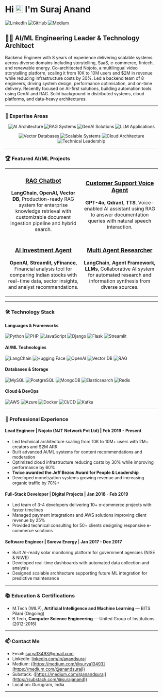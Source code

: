 # Hi <img src="https://raw.githubusercontent.com/iampavangandhi/iampavangandhi/master/gifs/Hi.gif" width="24px"> I'm Suraj Anand

[![LinkedIn](https://img.shields.io/badge/-LinkedIn-0077B5?style=for-the-badge&logo=linkedin&logoColor=white)](https://www.linkedin.com/in/anandsuraj/)
[![GitHub](https://img.shields.io/badge/-GitHub-181717?style=for-the-badge&logo=github&logoColor=white)](https://github.com/anandsuraj)
[![Medium](https://img.shields.io/badge/-Medium-12100E?style=for-the-badge&logo=medium&logoColor=white)](https://medium.com/@anandsuraj)

## 👨‍💻 AI/ML Engineering Leader & Technology Architect

Backend Engineer with 8 years of experience delivering scalable systems across diverse domains including storytelling, SaaS, e-commerce, fintech, and renewable energy. Co-architected Nojoto, a multilingual video storytelling platform, scaling it from 10K to 10M users and $2M in revenue while reducing infrastructure costs by 30%. Led a backend team of 8 engineers, driving system design, performance optimisation, and on-time delivery. Recently focused on AI-first solutions, building automation tools using GenAI and RAG. Solid background in distributed systems, cloud platforms, and data-heavy architectures.

---

### 🚀 Expertise Areas

<p align="center">
  <img src="https://img.shields.io/badge/AI%20Architecture-FF6F00?style=for-the-badge" alt="AI Architecture"/>
  <img src="https://img.shields.io/badge/RAG%20Systems-4285F4?style=for-the-badge" alt="RAG Systems"/>
  <img src="https://img.shields.io/badge/GenAI%20Solutions-0F9D58?style=for-the-badge" alt="GenAI Solutions"/>
  <img src="https://img.shields.io/badge/LLM%20Applications-DB4437?style=for-the-badge" alt="LLM Applications"/>
</p>

<p align="center">
  <img src="https://img.shields.io/badge/Vector%20Databases-764ABC?style=for-the-badge" alt="Vector Databases"/>
  <img src="https://img.shields.io/badge/Scalable%20Systems-2C3E50?style=for-the-badge" alt="Scalable Systems"/>
  <img src="https://img.shields.io/badge/Cloud%20Architecture-232F3E?style=for-the-badge" alt="Cloud Architecture"/>
  <img src="https://img.shields.io/badge/Technical%20Leadership-0078D7?style=for-the-badge" alt="Technical Leadership"/>
</p>

---

### 🏆 Featured AI/ML Projects

<table>
  <tr>
    <td width="50%">
      <h3 align="center">
        <a href="https://github.com/anandsuraj/langchain-rag-chatbot">RAG Chatbot</a>
      </h3>
      <div align="center">
        <p><strong>LangChain, OpenAI, Vector DB</strong>, Production-ready RAG system for enterprise knowledge retrieval with customizable document ingestion pipeline and hybrid search.</p>
      </div>
    </td>
    <td width="50%">
      <h3 align="center">
        <a href="https://github.com/anandsuraj/Customer-Support-Voice-Agent-RAG">Customer Support Voice Agent</a>
      </h3>
      <div align="center">
        <p><strong>GPT-4o, Qdrant, TTS</strong>, Voice-enabled AI assistant using RAG to answer documentation queries with natural speech interaction.</p>
      </div>
    </td>
  </tr>
  <tr>
    <td width="50%">
      <h3 align="center">
        <a href="https://github.com/anandsuraj/ai-stock-comparison-agent">AI Investment Agent</a>
      </h3>
      <div align="center">
        <p><strong>OpenAI, Streamlit, yFinance</strong>, Financial analysis tool for comparing Indian stocks with real-time data, sector insights, and analyst recommendations.</p>
      </div>
    </td>
    <td width="50%">
      <h3 align="center">
        <a href="https://github.com/anandsuraj/multi_agent_researcher">Multi Agent Researcher</a>
      </h3>
      <div align="center">
        <p><strong>LangChain, Agent Framework, LLMs</strong>, Collaborative AI system for automated research and information synthesis from diverse sources.</p>
      </div>
    </td>
  </tr>
</table>

---

### 🛠️ Technology Stack

#### Languages & Frameworks
![Python](https://img.shields.io/badge/Python-3776AB?style=flat-square&logo=python&logoColor=white)
![PHP](https://img.shields.io/badge/PHP-777BB4?style=flat-square&logo=php&logoColor=white)
![JavaScript](https://img.shields.io/badge/JavaScript-F7DF1E?style=flat-square&logo=javascript&logoColor=black)
![Django](https://img.shields.io/badge/Django-092E20?style=flat-square&logo=django&logoColor=white)
![Flask](https://img.shields.io/badge/Flask-000000?style=flat-square&logo=flask&logoColor=white)
![Streamlit](https://img.shields.io/badge/Streamlit-FF4B4B?style=flat-square&logo=streamlit&logoColor=white)

#### AI/ML Technologies
![LangChain](https://img.shields.io/badge/LangChain-326ce5?style=flat-square&logoColor=white)
![Hugging Face](https://img.shields.io/badge/Hugging_Face-FFD21E?style=flat-square&logo=huggingface&logoColor=black)
![OpenAI](https://img.shields.io/badge/OpenAI-412991?style=flat-square&logo=openai&logoColor=white)
![Vector DB](https://img.shields.io/badge/Vector_DB-000000?style=flat-square)
![RAG](https://img.shields.io/badge/RAG_Systems-FF6F00?style=flat-square)

#### Databases & Storage
![MySQL](https://img.shields.io/badge/MySQL-4479A1?style=flat-square&logo=mysql&logoColor=white)
![PostgreSQL](https://img.shields.io/badge/PostgreSQL-316192?style=flat-square&logo=postgresql&logoColor=white)
![MongoDB](https://img.shields.io/badge/MongoDB-47A248?style=flat-square&logo=mongodb&logoColor=white)
![Elasticsearch](https://img.shields.io/badge/Elasticsearch-005571?style=flat-square&logo=elasticsearch&logoColor=white)
![Redis](https://img.shields.io/badge/Redis-DC382D?style=flat-square&logo=redis&logoColor=white)

#### Cloud & DevOps
![AWS](https://img.shields.io/badge/AWS-232F3E?style=flat-square&logo=amazon-aws&logoColor=white)
![Azure](https://img.shields.io/badge/Azure-0078D4?style=flat-square&logo=microsoft-azure&logoColor=white)
![Docker](https://img.shields.io/badge/Docker-2496ED?style=flat-square&logo=docker&logoColor=white)
![CI/CD](https://img.shields.io/badge/CI/CD-2088FF?style=flat-square&logo=github-actions&logoColor=white)
![Kafka](https://img.shields.io/badge/Kafka-231F20?style=flat-square&logo=apache-kafka&logoColor=white)

---

### 🏢 Professional Experience

#### Lead Engineer | Nojoto (NJT Network Pvt Ltd) | Feb 2019 - Present
- Led technical architecture scaling from 10K to 10M+ users with 2M+ creators and $2M ARR
- Built advanced AI/ML systems for content recommendations and moderation
- Optimized cloud infrastructure reducing costs by 30% while improving performance by 60%
- **Twice awarded the Jeff Bezos Award for People & Leadership**
- Developed monetization systems growing revenue and increasing organic traffic by 70%+

#### Full-Stack Developer | Digital Projects | Jan 2018 - Feb 2019
- Led team of 3-4 developers delivering 10+ e-commerce projects with faster timelines
- Managed payment integrations and AWS solutions improving client revenue by 25%
- Provided technical consulting for 50+ clients designing responsive e-commerce solutions

#### Software Engineer | Soreva Energy | Jan 2017 - Dec 2017
- Built AI-ready solar monitoring platform for government agencies (NISE & NIWE)
- Developed real-time dashboards with automated data collection and analysis
- Designed scalable architecture supporting future ML integration for predictive maintenance

---

### 📚 Education & Certifications

- M.Tech (WILP), **Artificial Intelligence and Machine Learning** — BITS Pilani (Ongoing)
- B.Tech, **Computer Science Engineering** — United Group of Institutions (2012-2016)

---

### 📫 Contact Me

- Email: [surya13493@gmail.com](mailto:surya13493@gmail.com)
- LinkedIn: [linkedin.com/in/anandsuraj](https://www.linkedin.com/in/anandsuraj/)
- Medium: ([https://medium.com/@surya13493](https://medium.com/@anandsuraj))
- Substack: ([https://medium.com/@anandsuraj](https://substack.com/@surajanand))
- Location: Gurugram, India

---
